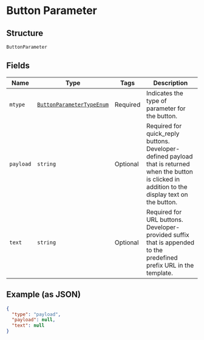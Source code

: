 
# Button Parameter

## Structure

`ButtonParameter`

## Fields

| Name | Type | Tags | Description |
|  --- | --- | --- | --- |
| `mtype` | [`ButtonParameterTypeEnum`](../../doc/models/button-parameter-type-enum.md) | Required | Indicates the type of parameter for the button. |
| `payload` | `string` | Optional | Required for quick_reply buttons. Developer-defined payload that is returned when the button is clicked in addition to the display text on the button. |
| `text` | `string` | Optional | Required for URL buttons. Developer-provided suffix that is appended to the predefined prefix URL in the template. |

## Example (as JSON)

```json
{
  "type": "payload",
  "payload": null,
  "text": null
}
```

